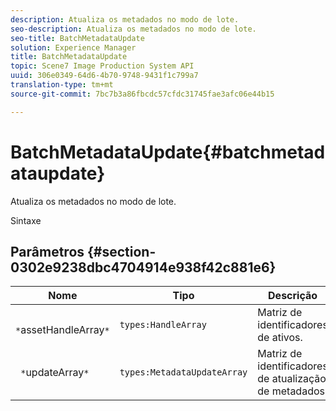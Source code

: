 ```yaml
---
description: Atualiza os metadados no modo de lote.
seo-description: Atualiza os metadados no modo de lote.
seo-title: BatchMetadataUpdate
solution: Experience Manager
title: BatchMetadataUpdate
topic: Scene7 Image Production System API
uuid: 306e0349-64d6-4b70-9748-9431f1c799a7
translation-type: tm+mt
source-git-commit: 7bc7b3a86fbcdc57cfdc31745fae3afc06e44b15

---
```



# BatchMetadataUpdate{#batchmetadataupdate}

Atualiza os metadados no modo de lote.

Sintaxe

## Parâmetros {#section-0302e9238dbc4704914e938f42c881e6}

| Nome | Tipo | Descrição |
|---|---|---|
| ` *`assetHandleArray`*` | `types:HandleArray` | Matriz de identificadores de ativos. |
| ` *`updateArray`*` | `types:MetadataUpdateArray` | Matriz de identificadores de atualização de metadados. |

